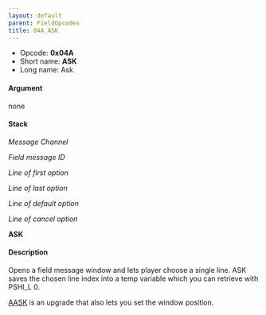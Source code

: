 ```yaml
---
layout: default
parent: FieldOpcodes
title: 04A_ASK
---
```


-   Opcode: **0x04A**
-   Short name: **ASK**
-   Long name: Ask

#### Argument

none

#### Stack

  
*Message Channel*

*Field message ID*

*Line of first option*

*Line of last option*

*Line of default option*

*Line of cancel option*

**ASK**

#### Description

Opens a field message window and lets player choose a single line. ASK saves the chosen line index into a temp variable which you can retrieve with PSHI\_L 0.

[AASK](06F_AASK.md) is an upgrade that also lets you set the window position.
